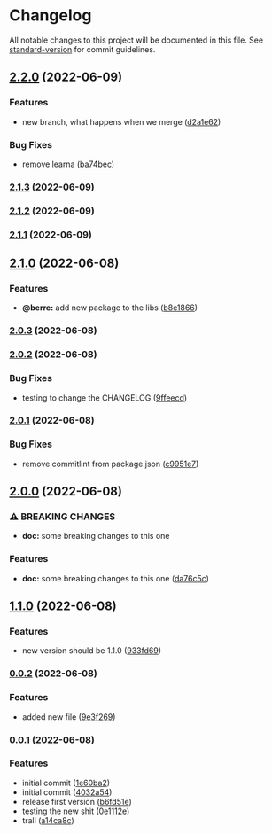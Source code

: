 # Changelog

All notable changes to this project will be documented in this file. See [standard-version](https://github.com/conventional-changelog/standard-version) for commit guidelines.

## [2.2.0](https://github.com/beeera/conventional/compare/v2.1.2...v2.2.0) (2022-06-09)


### Features

* new branch, what happens when we merge ([d2a1e62](https://github.com/beeera/conventional/commit/d2a1e62263347a21d37268d26a5de4cc6d3c37ed))


### Bug Fixes

* remove learna ([ba74bec](https://github.com/beeera/conventional/commit/ba74bec9d40a2dc446e9ad353e921297c722c80c))

### [2.1.3](https://github.com/beeera/conventional/compare/v2.1.2...v2.1.3) (2022-06-09)

### [2.1.2](https://github.com/beeera/conventional/compare/v2.1.1...v2.1.2) (2022-06-09)

### [2.1.1](https://github.com/beeera/conventional/compare/v2.1.0...v2.1.1) (2022-06-09)

## [2.1.0](https://github.com/beeera/conventional/compare/v2.0.3...v2.1.0) (2022-06-08)


### Features

* **@berre:** add new package to the libs ([b8e1866](https://github.com/beeera/conventional/commit/b8e18662d9a4b4c7681807e00b15e66219d7e439))

### [2.0.3](https://github.com/beeera/conventional/compare/v2.0.2...v2.0.3) (2022-06-08)

### [2.0.2](https://github.com/beeera/conventional/compare/v2.0.1...v2.0.2) (2022-06-08)


### Bug Fixes

* testing to change the CHANGELOG ([9ffeecd](https://github.com/beeera/conventional/commit/9ffeecd2b670cc06def4a6ad531e4ea423bf5165))

### [2.0.1](https://github.com/beeera/conventional/compare/v2.0.0...v2.0.1) (2022-06-08)


### Bug Fixes

* remove commitlint from package.json ([c9951e7](https://github.com/beeera/conventional/commit/c9951e7ce6ed386bc8a76440d9ad31a680744186))

## [2.0.0](https://github.com/beeera/conventional/compare/v1.1.0...v2.0.0) (2022-06-08)


### ⚠ BREAKING CHANGES

* **doc:** some breaking changes to this one

### Features

* **doc:** some breaking changes to this one ([da76c5c](https://github.com/beeera/conventional/commit/da76c5ce7b0a4c3f816386c2af3bbbd7f482af3b))

## [1.1.0](https://github.com/beeera/conventional/compare/v0.0.2...v1.1.0) (2022-06-08)


### Features

* new version should be 1.1.0 ([933fd69](https://github.com/beeera/conventional/commit/933fd6919c3ee817443eb4bc82f833540bd253e8))

### [0.0.2](https://github.com/beeera/conventional/compare/v0.0.1...v0.0.2) (2022-06-08)


### Features

* added new file ([9e3f269](https://github.com/beeera/conventional/commit/9e3f269d1e7932236ce56e04365b1491a9d413f7))

### 0.0.1 (2022-06-08)


### Features

* initial commit ([1e60ba2](https://github.com/beeera/conventional/commit/1e60ba252c93d2dc2b8c530570aef88a8f39c4bc))
* initial commit ([4032a54](https://github.com/beeera/conventional/commit/4032a540ee1272f281f373b20bc8ae95f3c209ce))
* release first version ([b6fd51e](https://github.com/beeera/conventional/commit/b6fd51e46bd49b10400bf61e87a77cf76ccc7a03))
* testing the new shit ([0e1112e](https://github.com/beeera/conventional/commit/0e1112e82ccdae8de2622ba09bfc2ca577062aa9))
* trall ([a14ca8c](https://github.com/beeera/conventional/commit/a14ca8c12bfd15c3cbcc8991ac4d2809f33dfe06))
